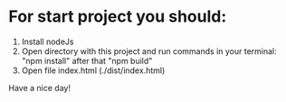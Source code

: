 # For start project you should:

1. Install nodeJs 
2. Open directory with this project and run commands in your terminal: "npm install" after that "npm build" 
3. Open file index.html (./dist/index.html)

Have a nice day!